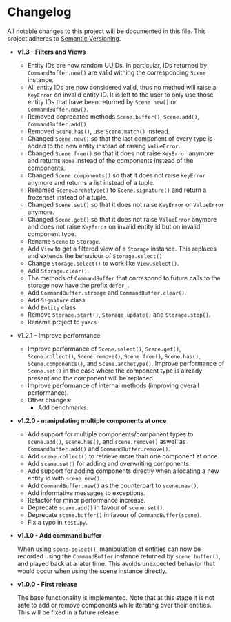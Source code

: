 # Changelog

All notable changes to this project will be documented in this file. This project adheres to [Semantic Versioning](https://semver.org/spec/v2.0.0.html).

- **v1.3 - Filters and Views**

  - Entity IDs are now random UUIDs. In particular, IDs returned by `CommandBuffer.new()` are valid withing the corresponding `Scene` instance.
  - All entity IDs are now considered valid, thus no method will raise a `KeyError` on invalid entity ID. It is left to the user to only use those entity IDs that have been returned by `Scene.new()` or `CommandBuffer.new()`.
  - Removed deprecated methods `Scene.buffer()`, `Scene.add()`, `CommandBuffer.add()`
  - Removed `Scene.has()`, use `Scene.match()` instead.
  - Changed `Scene.new()` so that the last component of every type is added to the new entity instead of raising `ValueError`.
  - Changed `Scene.free()` so that it does not raise `KeyError` anymore and returns `None` instead of the components instead of the components..
  - Changed `Scene.components()` so that it does not raise `KeyError` anymore and returns a list instead of a tuple.
  - Renamed `Scene.archetype()` to `Scene.signature()` and return a frozenset instead of a tuple.
  - Changed `Scene.set()` so that it does not raise `KeyError` or `ValueError` anymore.
  - Changed `Scene.get()` so that it does not raise `ValueError` anymore and does not raise `KeyError` on invalid entity id but on invalid component type.
  - Rename `Scene` to `Storage`.
  - Add `View` to get a filtered view of a `Storage` instance. This replaces and extends the behaviour of `Storage.select()`.
  - Change `Storage.select()` to work like `View.select()`.
  - Add `Storage.clear()`.
  - The methods of `CommandBuffer` that correspond to future calls to the storage now have the prefix `defer_`.
  - Add `CommandBuffer.stroage` and `CommandBuffer.clear()`.
  - Add `Signature` class.
  - Add `Entity` class.
  - Remove `Storage.start()`, `Storage.update()` and `Storage.stop()`.
  - Rename project to `yaecs`.

- v1.2.1 - Improve performance

  - Improve performance of `Scene.select()`, `Scene.get()`, `Scene.collect()`, `Scene.remove()`, `Scene.free()`, `Scene.has()`, `Scene.components()`, and `Scene.archetype()`. Improve performance of `Scene.set()` in the case where the component type is already present and the component will be replaced.
  - Improve performance of internal methods (improving overall performance).
  - Other changes:
    - Add benchmarks.

- **v1.2.0 - manipulating multiple components at once**

  - Add support for multiple components/component types to `scene.add()`, `scene.has()`, and `scene.remove()` aswell as `CommandBuffer.add()` and `CommandBuffer.remove()`.
  - Add `scene.collect()` to retrieve more than one component at once.
  - Add `scene.set()` for adding and overwriting components.
  - Add support for adding components directly when allocating a new entity id with `scene.new()`.
  - Add `CommandBuffer.new()` as the counterpart to `scene.new()`.
  - Add informative messages to exceptions.
  - Refactor for minor performance increase.
  - Deprecate `scene.add()` in favour of `scene.set()`.
  - Deprecate `scene.buffer()` in favour of `CommandBuffer(scene)`.
  - Fix a typo in `test.py`.

- **v1.1.0 - Add command buffer**

  When using `scene.select()`, manipulation of entities can now be recorded using the `CommandBuffer` instance returned by `scene.buffer()`, and played back at a later time. This avoids unexpected behavior that would occur when using the scene instance directly.

- **v1.0.0 - First release**

  The base functionality is implemented. Note that at this stage it is not safe to add or remove components while iterating over their entities. This will be fixed in a future release.
